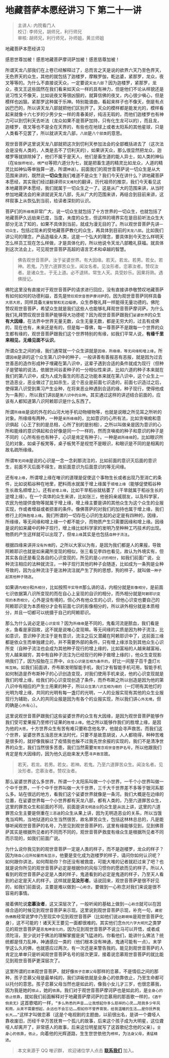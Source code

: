 # 地藏菩萨本愿经讲习 下 第二十一讲

> 主讲人: 内院看门人 <br />
> 校订: 李师兄，胡师兄，利行师兄 <br />
> 审核: 胡师兄，利行师兄，孙师姐，黄兰师姐 <br />

地藏菩萨本愿经讲习

感恩世尊加被！感恩地藏菩萨摩诃萨加被！感恩慈尊加被！

所谓天龙八部我们在上卷已经解释过了，总而言之天是说的欲界六天乃至色界天，无色界天的众生，其他的就包括了迦楼罗，摩睺罗伽，乾达婆，紧那罗，龙众，夜叉等等的。为什么不直接说天众，一定要说`天龙八部`？因为迦楼罗，紧那罗，龙众，夜叉王这些固然在我们看来如天众一样的具有神力，但是他们不论从样貌还是说习性又不像天，比如说夜叉等很凶狠的，就算信佛的夜叉，内心很少嗔心，但是模样也凶狠。紧那罗这种属于乐神。特别能谱曲，看起来样子也不像天，倒是有点凶巴巴的，所以讲天龙八部就把他们区别开了。天众的模样都是能发光的，模样看起来就像十六七岁的少男少女一样的青春美好，纯洁无瑕的，而他们迦楼罗也有神力可以到忉利天去听法（龙众如果不是菩萨加持，只有化生龙可以的），而且龙，迦楼罗，夜叉等也不是全在天界的，有些也在地球上或者太阳系的其他星球，只是人类看不见罢了，所以就讲天龙八部，`八部`是`八个部类`的意思。

观世音菩萨这里说天龙八部就把这次到忉利天参加法会的全部概括进去了（这次法会是没有人类的，人类是去不了忉利天的），如果讲天众，那么很显然把龙众，迦楼罗等就排除掉了，他们不属于是天人，他们是畜生道的能人异士，如人类的神仙（在`瑜伽师地论`，`楞严经`等把六道分为七，就是把畜生道的精灵比如龙众，人道的精灵比如神仙等单独算一道，所谓`神道`）。前面我们的观世音菩萨说一切众生是从大范围来讲的，既然说**一切众生**我们难道不是众生？我们今天在讲什么？讲地藏菩萨本愿经，其实我们经过翻译师`实叉难陀`的翻译，历代祖师的推崇，我们今天看见这本地藏菩萨本愿经，我们就属于一切众生之一了。这是从广大的范围来讲，从当时参加地藏法会的来讲就说天龙八部，先从广大的范围来讲，再结合到目前来讲，这样叙事上从恢弘到当前，给读者深刻的认识。

菩萨们的`所缘境`非常广大，说一切众生就包括了十方世界的一切众生，也就包括了地藏菩萨久远劫来已度，当度，未度的众生，但这样的境界实在是目前听法众生大部分无法了知的，如果不具体到当前，就成为漫无目的了。所以观世音菩萨先讲`一切众生`，包括过现未的受地藏菩萨教化的众生，再具体到目前的`天龙八部`。比如我们讲公司的理念，产品造福全人类，这是一个弘大的理念，要具体到今天怎么样明天怎么样员工现在怎么样做，才是具体化的，所以他说令天龙八部瞻礼获福。就具体到这次法会上，可见观世音菩萨高超的语言艺术和卓越的智慧。

> 佛告观世音菩萨。汝于娑婆世界。有大因缘。若天。若龙。若男。若女。若神。若鬼。乃至六道罪苦众生。闻汝名者。见汝形者。恋慕汝者。赞叹汝者。是诸众生。于无上道。必不退转。常生人天。具受妙乐。因果将熟。遇佛授记。

佛陀这里没有直接对于观世音菩萨的请求进行回应，没有直接讲恭敬赞叹地藏菩萨有如何如何的功德利益，首先是`赞叹观世音菩萨摩诃萨`的，因为观世音菩萨同样具备`大慈大悲`，同样具备`无量智慧和无边福德`，众生恭敬礼拜一样能得无量功德的。佛陀赞叹观世音菩萨，希望众生就是我们这些人也能够礼拜观世音菩萨摩诃萨。为什么我们礼拜赞叹观世音菩萨能够得大功德呢？因为观世音菩萨跟我们`娑婆世界`的众生**有大因缘**，在法界中世界无量无数，众生无量无数，都是无穷大的，过去有成佛的，现在也有，未来还是有的，但是每一尊佛，每一尊菩萨不是跟每一个世界的众生都有缘的，观世音菩萨跟我们这个世界特别的有缘，如我们平常人说，**有缘千里来相见，无缘见面不认识**。

所谓众生之间的缘，我们通常就一个众生讲就是`因缘，所缘缘，等无间缘和增上缘`，所谓`因缘`是讲的这个众生第八识中的种子，一般讲善有善报恶有恶报，就是因为过去世善恶的造作形成种子埋藏在第八识中，这辈子遇到合适的条件就成为现行（但种子是譬喻的说法，依据世间谷麦种子的一分相似性来讲，比如六道的种子本来就在我们的第八识中，成为人成为畜生的形态之功能本来就在第八识中，这个众生上一世造恶业，恶业做过了比如杀生，这个恶业是前面七识造的，前面七识造过之后，使得第八识受到熏习产生业种，在将来恶业种遇到合适的缘，种子现行，使得他成为一条狗），所以我们讲`因`是`第八识中的业种`。其实通过这样的讲述结合前面的，应该有人都知道第八识阿赖耶识是什么东西了。

所谓`所缘缘`是说的外在的山河大地手机动物植物等，也就是说眼之所见耳之所听的对象。所缘缘有两种，一种是`亲所缘缘`的，比如意识的心所有法，比如贪嗔痴和意识俱起（心王了别的是总相，心所了别的是别相），之所以叫做亲是因为意识的心所和能缘的意识俱起和合好像是同一个一样的，然而贪嗔痴的种子和意识的种子是不同的（心所有些也有种子，心识是肯定有种子）。一种是`疏所缘缘`的，比如眼识所见的对象，如桌子板凳等，桌子板凳不是视觉不是眼识，和眼识是不同的是相离的故名疏所缘缘。

所谓`等无间缘`是说的心识是一念一念刹那流注的，比如前面的意识灭后面的意识生，前面不灭后面不得生，故前面意识为后面意识的等无间缘。

还有`增上缘`，所谓增上缘在唯识的道理是促使这个事物生长或者出现乃至消亡的条件，比如说稻谷种在地里，肥料雨水就属于增上缘属于`顺增上缘`（能够促使稻谷种生长故名顺增上）。还有`逆增上缘`，比如干旱稻谷就枯萎了（干旱就属于稻谷生长的逆增上缘）。在一个具体的众生来讲，比如张三，他爸妈亲戚朋友，以及科学家，农民为他提供食物等就属于增上缘，增上缘主要是讲的其他众生为这个众生的业报实现，作或者增益或者损害的条件。像佛菩萨的对我们的加持也属于增上缘，我们修行上的`殊胜增上缘`。我们所谓的一切存在心识的生起的必定是有四种的，因缘，所缘缘，等无间缘和增上缘一个都不能少，而物质产生只需要因缘和增上缘。因缘是说的如来藏中的种子现行，增上缘比如科学家的发明乃至种种工巧技术的出现。物质的产生这样就可以出现了，但`增上缘`其实是也包括`自种子流注`。

根据四缘来讲并`没有外境`的，之所以大家以为有，是因为我们都是人的果报，导致阿赖耶识也就是如来藏所变现的相似，张三看见李四也看见，故认为外境实有，但其实各自还是看见各自的心识变现的，所见的是`心识的相分`，如我们前面广说，业种流注相应的法种就流注，一种子现行其他的种子会随逐，比如成为一条狗是业种导致的，因为业种流注于是法种流注就产生了狗的思想，狗的样子，就叫做`一种子起其他种子随逐`。

如果讲`内相分`和`外相分`，比如按照`平实导师`那么讲的话，内相分就是`影像相分`，是前面七识依据第八识所变现的而在自心上呈现的自识的相分，而外相分就是`阿赖耶识变现的本质相分`，心外是没有境的，但心外有他众生的心识，但他心识变也要自己的阿赖耶识变为本质相分才会有前面七识的影像相分的，所以讲外相分就是本质相分，并且一切都可以统摄于自己的阿赖耶识。

那么为什么说必定是`心识变现`？因为`所缘缘`是不同的，鬼看河流是脓血，我们看是水，鱼看是家园故，这不就是说唯心变现嘛。等无间缘的实质是因为种子流注，比如意识，意识种子流注于是有意识，流注之后又潜藏在阿赖耶识中了，这前面三缘都是依众生而单独建立的，并不需要外部的条件。只有增上缘涉及到其他众生心识所变（自种子流注也会成为其他种子现行的增上缘的，比如富裕的人越来越富裕，穷人越来越穷，其中有自种子流注为已经现行的种子做增上缘的），他众生变现影响我们了，因为投胎在三界中，`众生心识是互相为条件的`，好比一间屋子百千盏灯`光辉互映`。如我们前面讲，乔布斯发明智能手机，我们才有智能手机可用，智能手机如何制造是乔布斯种子的心识创造变现，对我们使用手机来说，他的心识变现就是我们的增上缘，给我们的心识变现创造了条件，而乔布斯之所以创造是因为他的第八识中有相应的产生士用果的种子，所以`众生第八识互相为缘的`（一灯明有其他灯的光明为增上缘，共同的光明有每一盏灯的光明，一人的业报实现有其他的众生业报现行为辅助，众人的共同业报是因为有各个的业报实现，所以我们讲`心外无境`，但的确是`心外有心`）。

这里说观世音菩萨跟我们这些娑婆世界的众生有大因缘，是因为观世音菩萨能够作我们受可爱果报乃至修行证果的`胜增上缘`，他之所以能够作我们的胜增上缘，是因为他的`大愿`，十方世界众生有苦有难只要称念他名字，他就会寻声救苦。而我们这个世界，娑婆世界五浊恶世末法时代，只要不是故意胡说，人人都晓得，种种苦难是很多的，就好像我躲过了疫情我也躲不过我先世余报的实现的，我们不是清净世界的众生，我们当然很多苦患，我们当然需要`常常念观世音菩萨名号`，所以他跟我们肯定是有大因缘的，因为他久远劫来发大愿`寻声救苦`故。

> 若天。若龙。若男。若女。若神。若鬼。乃至六道罪苦众生。闻汝名者。见汝形者。恋慕汝者。赞叹汝者。

那么娑婆世界这么多世界，所谓一个太阳系叫做一个小世界，一千个小世界叫做一个中千世界，一千个中千世界叫做一大千世界，三千大千世界差不多等于银河系那么多。站在很远的地方，看我们这个娑婆世界就像是一条河。我们大概是在边缘的位置，在娑婆世界每一个小世界都有天龙八部，都有人类的，乃至六道罪苦众生，这里的罪苦众生和前面的不同，前面是讲`无明造业`的众生是从`因`上讲，这里的六道罪苦众生主要是侧重在`三恶道`的众生从果上讲，因为无明造恶业的关系，所以当饿鬼当鸡鸭，当地狱道的众生当然很苦，故名罪苦众生，包括这林林总总的，凡是能够听闻观世音菩萨的名号，乃至见到观世音菩萨的，这里有缘能够见到，见到佛菩萨其实是根据所见者的不同而不同的，观世音菩萨救度有缘众生是根据所见者不同而示现的，如我们前面广说。

为什么说你我见到的观世音菩萨一定是人类的样子，而不是迦楼罗，龙众的样子？因为`随自心应所知量而有显示`，他要是变化成为迦楼罗的样子，请问你如何认识呢？如何跟你讲法，如何帮助你？你还没有被救度，可能大堆的记者就赶过来了吧？也就是说你所见的观世音菩萨必定是根据你的风俗习惯你的愿欲而见的样子。所以人看到的观世音菩萨必定是人类的样子，鬼道看到的必定是鬼道的样子，乃至天人看到的必定是天人的样子。这样就是**见汝形者**。话说回来，观世音菩萨是很不好见的，如我们前面说，主要是难以做到`一心称念`，要做到一心称念对我们来说是很不容易的事情。

接着佛陀说**恋慕汝者**，这又深层次了，一般听闻的基础上做到`一心称念`就可以在因缘合适的时候见到观世音菩萨来示现。这里说到观世音菩萨示现，补充一句，`藏密伪佛教`经常说梦中乃至现实中见到观世音菩萨（比如他们说`达赖喇嘛`是观世音菩萨化身），这不可能的！诸天天王要见一面都很难的。其实他们念`伪咒六字大明咒`之类梦见的观世音菩萨是`恶鬼神变化的`，因为见到观世音菩萨不说立马可以开悟，或者成须陀洹，至少说对于佛法的理解掌握是突飞猛进的。你看他们，能讲什么佛法？统统都是怪力乱神，神通感应一类的（他们根本没有神通，鬼通可能有一点）。末学学这么久的佛，也就感应过两次，有一次还是来警告我的。能见到观世音菩萨的人肯定比单单只是听闻观世音菩萨名号的层次更深，接着说恋慕观世音菩萨的就比能见到观世音菩萨更深层次了。

这里所谓的`恋慕`观世音菩萨，就好像`孩子恋慕父母`那样的恋慕，不是情侣之间的那种，孩子恋慕父母是最单纯的，我们讲皈依就是全身心的依靠依止，乃至生命都可以托付的意思。孩子恋慕父母当然也是如此的，像我小女儿才三岁，也很恋慕我，因为我是她的`依止`，她的`依靠`。我们对于观世音菩萨摩诃萨也是如此的，是`全身心的依止依靠`，就如我们前面解释对于地藏菩萨摩诃萨的恋慕用的那首歌一样的，`《酒干倘卖无》`这首歌唱的一样，`“多么熟悉的声音……让我想起你多么慈祥的心灵……陪我多少年风和雨，从来不需要想起，永远也不会忘记……假如你不曾养育我，给我温暖的生活……是你抚养我长大……”`这样才叫做恋慕（这是个电视剧的主题曲，以前很出名，是讲一个聋哑人靠收废旧，历经千辛万苦抚育一个孤儿的故事，后来这个孩子成为大明星，这位聋哑人却离开了，非常感人的故事，后来这位明星就写了这首歌纪念他的父亲）。`全身心的依靠`，`依止`，向着他的光辉道路，生生世世依他为`榜样`，为`法身父母`，`勇猛精进`。

> 本文来源于 QQ 唯识群， 欢迎诸位学人点击 **[联系我们](https://mp.weixin.qq.com/s/lZCfWjmLjgNR165Tx4_bCQ)** 加入。
